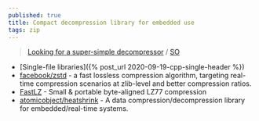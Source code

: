 ```yaml
---
published: true
title: Compact decompression library for embedded use
tags: zip
---
```

> [Looking for a super-simple decompressor](https://encode.su/threads/2157-Looking-for-a-super-simple-decompressor) / [SO](https://stackoverflow.com/questions/3767640/compact-decompression-library-for-embedded-use)


- [Single-file libraries]({% post_url 2020-09-19-cpp-single-header %})
- [facebook/zstd](https://github.com/facebook/zstd) -  a fast lossless compression algorithm, targeting real-time compression scenarios at zlib-level and better compression ratios.
- [FastLZ](https://ariya.github.io/FastLZ/) - Small & portable byte-aligned LZ77 compression
- [atomicobject/heatshrink](https://github.com/atomicobject/heatshrink) - A data compression/decompression library for embedded/real-time systems.
